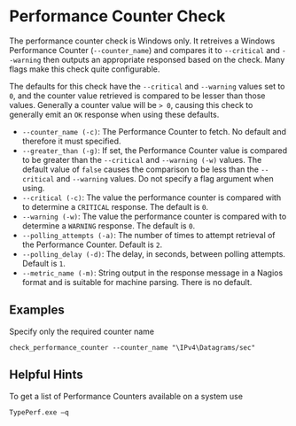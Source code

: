 # Performance Counter Check
The performance counter check is Windows only. It retreives a Windows Performance Counter (`--counter_name`) and compares it to `--critical` and `--warning` then outputs an appropriate responsed based on the check. Many flags make this check quite configurable.

The defaults for this check have the `--critical` and `--warning` values set to `0`, and the counter value retrieved is compared to be lesser than those values. Generally a counter value will be `> 0`, causing this check to generally emit an `OK` response when using these defaults.

* `--counter_name (-c)`: The Performance Counter to fetch. No default and therefore it must specified.
* `--greater_than (-g)`: If set, the Performance Counter value is compared to be greater than the `--critical` and `--warning (-w)` values. The default value of `false` causes the comparison to be less than the `--critical` and `--warning` values. Do not specify a flag argument when using.
* `--critical (-c)`: The value the performance counter is compared with to determine a `CRITICAL` response. The default is `0`.
* `--warning (-w)`: The value the performance counter is compared with to determine a `WARNING` response. The default is `0`.
* `--polling_attempts (-a)`: The number of times to attempt retrieval of the Performance Counter. Default is `2`.
* `--polling_delay (-d)`: The delay, in seconds, between polling attempts. Default is `1`.
* `--metric_name (-m)`: String output in the response message in a Nagios format and is suitable for machine parsing. There is no default.

## Examples
Specify only the required counter name
```
check_performance_counter --counter_name "\IPv4\Datagrams/sec"
```

## Helpful Hints
To get a list of Performance Counters available on a system use
```
TypePerf.exe –q
```
